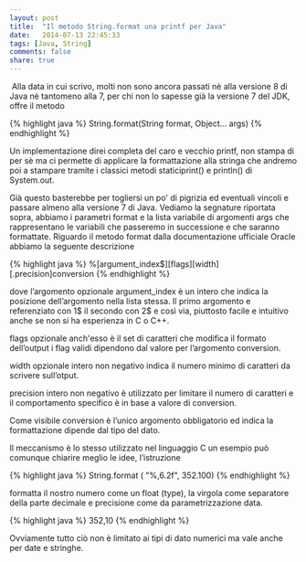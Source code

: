 ```yaml
---
layout: post
title:  "Il metodo String.format una printf per Java"
date:   2014-07-13 22:45:33
tags: [Java, String]
comments: false
share: true
---
```

﻿
Alla data in cui scrivo, molti non sono ancora passati nè alla versione 8 di Java nè tantomeno alla 7, per chi non lo sapesse già la versione 7 del JDK, offre il metodo 

{% highlight java %}
String.format(String format, Object... args)
{% endhighlight %}

Un implementazione direi completa del caro e vecchio printf, non stampa di per sè ma ci permette di applicare la formattazione alla stringa che andremo poi a stampare tramite i classici metodi staticiprint() e println() di System.out.
 
Già questo basterebbe per togliersi un po' di pigrizia ed eventuali vincoli e passare almeno alla versione 7 di Java.
Vediamo la segnature riportata sopra, abbiamo i parametri format e la lista variabile di argomenti args che rappresentano le variabili che passeremo in successione e che saranno formattate. Riguardo il metodo format dalla documentazione ufficiale Oracle abbiamo la seguente descrizione

{% highlight java %}
%[argument_index$][flags][width][.precision]conversion
{% endhighlight %}

dove l’argomento opzionale argument_index  è un intero che indica la posizione dell’argomento nella lista stessa. 
Il primo argomento e referenziato con 1$ il secondo con 2$ e così via, piuttosto facile e intuitivo anche se non si ha esperienza in C o C++.

flags opzionale anch'esso è il set di caratteri che modifica il formato dell’output i flag  validi dipendono dal valore per l’argomento conversion.

width opzionale intero non negativo indica il numero minimo di caratteri da scrivere sull’otput.

precision intero non negativo è utilizzato per limitare il numero di caratteri e il comportamento specifico è in base a valore di conversion.

Come visibile conversion è l’unico argomento obbligatorio ed indica la formattazione dipende dal tipo del dato.

Il meccanismo è lo stesso utilizzato nel linguaggio C un esempio può comunque chiarire meglio le idee, l’istruzione

{% highlight java %}
String.format ( "%,6.2f", 352.100)
{% endhighlight %}


formatta il nostro numero come un float (type), la virgola come separatore della parte decimale e precisione come da parametrizzazione data.

{% highlight java %}
352,10
{% endhighlight %}

Ovviamente tutto ciò non è limitato ai tipi di dato numerici ma vale anche per date e stringhe.
